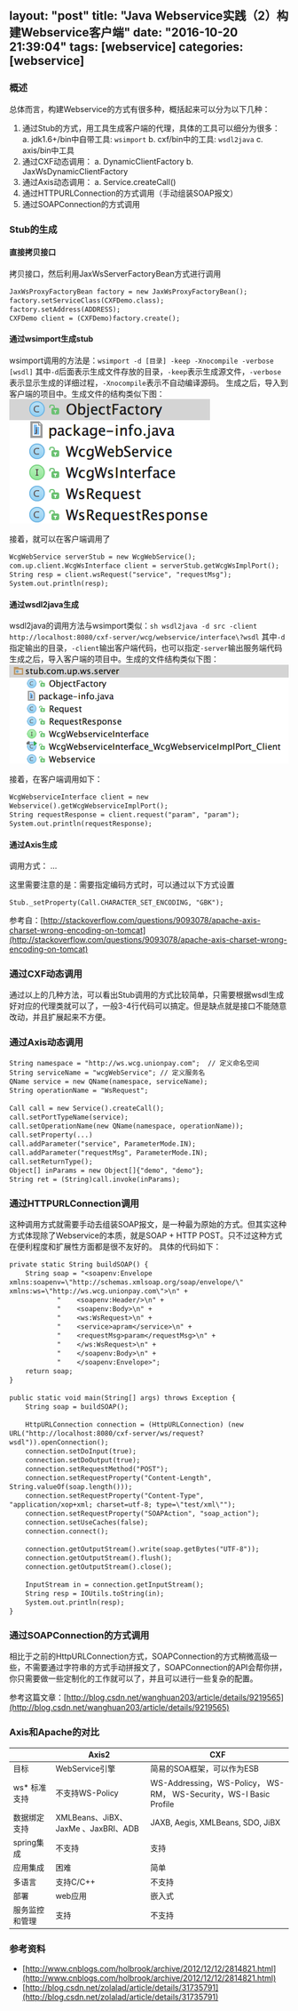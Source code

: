 layout: "post"
title: "Java Webservice实践（2）构建Webservice客户端"
date: "2016-10-20 21:39:04"
tags: [webservice]
categories: [webservice]
---

### 概述
总体而言，构建Webservice的方式有很多种，概括起来可以分为以下几种：
1. 通过Stub的方式，用工具生成客户端的代理，具体的工具可以细分为很多：
 a. jdk1.6+/bin中自带工具: `wsimport`
 b. cxf/bin中的工具: `wsdl2java`
 c. axis/bin中工具
2. 通过CXF动态调用：
 a. DynamicClientFactory
 b. JaxWsDynamicClientFactory
3. 通过Axis动态调用：
 a. Service.createCall()
4. 通过HTTPURLConnection的方式调用（手动组装SOAP报文）
5. 通过SOAPConnection的方式调用

<!--more-->

### Stub的生成
#### 直接拷贝接口
拷贝接口，然后利用JaxWsServerFactoryBean方式进行调用
```
JaxWsProxyFactoryBean factory = new JaxWsProxyFactoryBean();
factory.setServiceClass(CXFDemo.class);
factory.setAddress(ADDRESS);
CXFDemo client = (CXFDemo)factory.create();
```

#### 通过wsimport生成stub

wsimport调用的方法是：`wsimport -d [目录] -keep -Xnocompile -verbose [wsdl]`
其中`-d`后面表示生成文件存放的目录，`-keep`表示生成源文件，`-verbose`表示显示生成的详细过程，`-Xnocompile`表示不自动编译源码。
生成之后，导入到客户端的项目中。生成文件的结构类似下图：
![wsimport-java-structure](/img/webservice/wsimport.png)

接着，就可以在客户端调用了
```
WcgWebService serverStub = new WcgWebService();
com.up.client.WcgWsInterface client = serverStub.getWcgWsImplPort();
String resp = client.wsRequest("service", "requestMsg");
System.out.println(resp);
```

#### 通过wsdl2java生成

wsdl2java的调用方法与wsimport类似：`sh wsdl2java -d src -client http://localhost:8080/cxf-server/wcg/webservice/interface\?wsdl`
其中`-d`指定输出的目录，`-client`输出客户端代码，也可以指定`-server`输出服务端代码
生成之后，导入客户端的项目中。生成的文件结构类似下图：
![wsdl2java](/img/webservice/wsdl2java.png)

接着，在客户端调用如下：
```
WcgWebserviceInterface client = new Webservice().getWcgWebserviceImplPort();
String requestResponse = client.request("param", "param");
System.out.println(requestResponse);
```

#### 通过Axis生成

调用方式：
...

这里需要注意的是：需要指定编码方式时，可以通过以下方式设置
```
Stub._setProperty(Call.CHARACTER_SET_ENCODING, "GBK");
```
参考自：[http://stackoverflow.com/questions/9093078/apache-axis-charset-wrong-encoding-on-tomcat](http://stackoverflow.com/questions/9093078/apache-axis-charset-wrong-encoding-on-tomcat)


### 通过CXF动态调用

通过以上的几种方法，可以看出Stub调用的方式比较简单，只需要根据wsdl生成好对应的代理类就可以了，一般3-4行代码可以搞定。但是缺点就是接口不能随意改动，并且扩展起来不方便。



### 通过Axis动态调用
```
String namespace = "http://ws.wcg.unionpay.com";  // 定义命名空间
String serviceName = "wcgWebService"; // 定义服务名
QName service = new QName(namespace, serviceName);
String operationName = "WsRequest";

Call call = new Service().createCall();
call.setPortTypeName(service);
call.setOperationName(new QName(namespace, operationName));
call.setProperty(...)
call.addParameter("service", ParameterMode.IN);
call.addParameter("requestMsg", ParameterMode.IN);
call.setReturnType();
Object[] inParams = new Object[]{"demo", "demo"};
String ret = (String)call.invoke(inParams);
```

### 通过HTTPURLConnection调用
这种调用方式就需要手动去组装SOAP报文，是一种最为原始的方式。但其实这种方式体现除了Webservice的本质，就是SOAP + HTTP POST。只不过这种方式在便利程度和扩展性方面都是很不友好的。
具体的代码如下：
```
private static String buildSOAP() {
    String soap = "<soapenv:Envelope xmlns:soapenv=\"http://schemas.xmlsoap.org/soap/envelope/\" xmlns:ws=\"http://ws.wcg.unionpay.com\">\n" +
            "    <soapenv:Header/>\n" +
            "    <soapenv:Body>\n" +
            "    <ws:WsRequest>\n" +
            "    <service>apram</service>\n" +
            "    <requestMsg>param</requestMsg>\n" +
            "    </ws:WsRequest>\n" +
            "    </soapenv:Body>\n" +
            "    </soapenv:Envelope>";
    return soap;
}

public static void main(String[] args) throws Exception {
    String soap = buildSOAP();

    HttpURLConnection connection = (HttpURLConnection) (new URL("http://localhost:8080/cxf-server/ws/request?wsdl")).openConnection();
    connection.setDoInput(true);
    connection.setDoOutput(true);
    connection.setRequestMethod("POST");
    connection.setRequestProperty("Content-Length", String.valueOf(soap.length()));
    connection.setRequestProperty("Content-Type", "application/xop+xml; charset=utf-8; type=\"test/xml\"");
    connection.setRequestProperty("SOAPAction", "soap_action");
    connection.setUseCaches(false);
    connection.connect();

    connection.getOutputStream().write(soap.getBytes("UTF-8"));
    connection.getOutputStream().flush();
    connection.getOutputStream().close();

    InputStream in = connection.getInputStream();
    String resp = IOUtils.toString(in);
    System.out.println(resp);
}
```

### 通过SOAPConnection的方式调用
相比于之前的HttpURLConnection方式，SOAPConnection的方式稍微高级一些，不需要通过字符串的方式手动拼报文了，SOAPConnection的API会帮你拼，你只需要做一些定制化的工作就可以了，并且可以进行一些复杂的配置。

参考这篇文章：[http://blog.csdn.net/wanghuan203/article/details/9219565](http://blog.csdn.net/wanghuan203/article/details/9219565)


### Axis和Apache的对比
||Axis2|CXF|
|-----|-----|-----|
|目标|WebService引擎|简易的SOA框架，可以作为ESB|
|ws* 标准支持	|不支持WS-Policy	|WS-Addressing，WS-Policy， WS-RM， WS-Security，WS-I Basic Profile
|数据绑定支持	|XMLBeans、JiBX、JaxMe 、JaxBRI、ADB|	JAXB, Aegis, XMLBeans, SDO, JiBX
|spring集成	|不支持|	支持
|应用集成	|困难|	简单
|多语言	|支持C/C++	|不支持
|部署	|web应用|	嵌入式
|服务监控和管理|	支持|	不支持


### 参考资料
- [http://www.cnblogs.com/holbrook/archive/2012/12/12/2814821.html](http://www.cnblogs.com/holbrook/archive/2012/12/12/2814821.html)
- [http://blog.csdn.net/zolalad/article/details/31735791](http://blog.csdn.net/zolalad/article/details/31735791)
